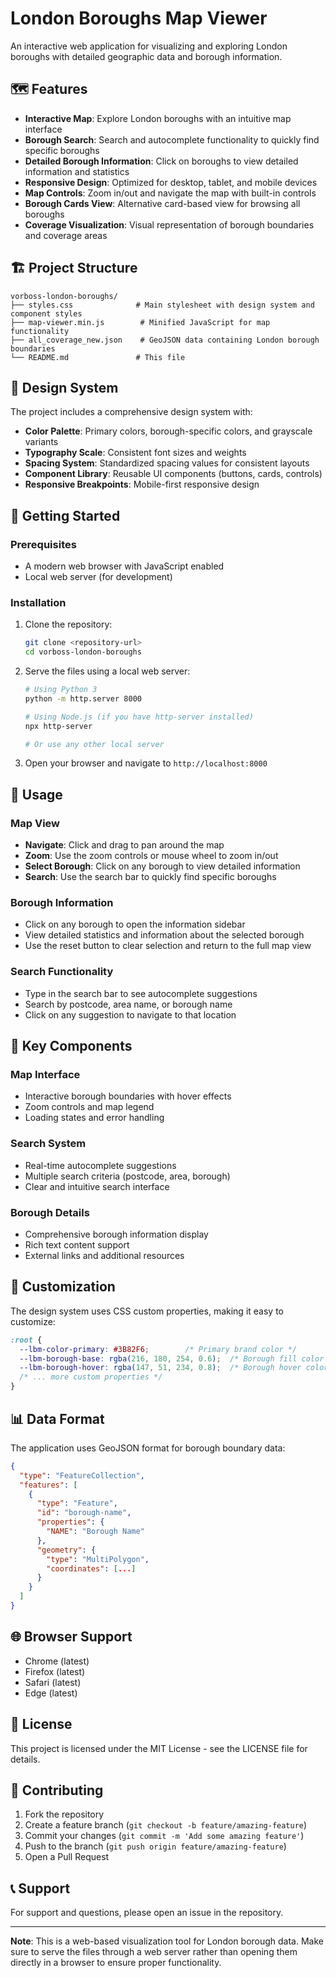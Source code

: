 # London Boroughs Map Viewer

An interactive web application for visualizing and exploring London boroughs with detailed geographic data and borough information.

## 🗺️ Features

- **Interactive Map**: Explore London boroughs with an intuitive map interface
- **Borough Search**: Search and autocomplete functionality to quickly find specific boroughs
- **Detailed Borough Information**: Click on boroughs to view detailed information and statistics
- **Responsive Design**: Optimized for desktop, tablet, and mobile devices
- **Map Controls**: Zoom in/out and navigate the map with built-in controls
- **Borough Cards View**: Alternative card-based view for browsing all boroughs
- **Coverage Visualization**: Visual representation of borough boundaries and coverage areas

## 🏗️ Project Structure

```
vorboss-london-boroughs/
├── styles.css              # Main stylesheet with design system and component styles
├── map-viewer.min.js        # Minified JavaScript for map functionality
├── all_coverage_new.json    # GeoJSON data containing London borough boundaries
└── README.md               # This file
```

## 🎨 Design System

The project includes a comprehensive design system with:

- **Color Palette**: Primary colors, borough-specific colors, and grayscale variants
- **Typography Scale**: Consistent font sizes and weights
- **Spacing System**: Standardized spacing values for consistent layouts
- **Component Library**: Reusable UI components (buttons, cards, controls)
- **Responsive Breakpoints**: Mobile-first responsive design

## 🚀 Getting Started

### Prerequisites

- A modern web browser with JavaScript enabled
- Local web server (for development)

### Installation

1. Clone the repository:
   ```bash
   git clone <repository-url>
   cd vorboss-london-boroughs
   ```

2. Serve the files using a local web server:
   ```bash
   # Using Python 3
   python -m http.server 8000
   
   # Using Node.js (if you have http-server installed)
   npx http-server
   
   # Or use any other local server
   ```

3. Open your browser and navigate to `http://localhost:8000`

## 📱 Usage

### Map View
- **Navigate**: Click and drag to pan around the map
- **Zoom**: Use the zoom controls or mouse wheel to zoom in/out
- **Select Borough**: Click on any borough to view detailed information
- **Search**: Use the search bar to quickly find specific boroughs

### Borough Information
- Click on any borough to open the information sidebar
- View detailed statistics and information about the selected borough
- Use the reset button to clear selection and return to the full map view

### Search Functionality
- Type in the search bar to see autocomplete suggestions
- Search by postcode, area name, or borough name
- Click on any suggestion to navigate to that location

## 🎯 Key Components

### Map Interface
- Interactive borough boundaries with hover effects
- Zoom controls and map legend
- Loading states and error handling

### Search System
- Real-time autocomplete suggestions
- Multiple search criteria (postcode, area, borough)
- Clear and intuitive search interface

### Borough Details
- Comprehensive borough information display
- Rich text content support
- External links and additional resources

## 🔧 Customization

The design system uses CSS custom properties, making it easy to customize:

```css
:root {
  --lbm-color-primary: #3B82F6;        /* Primary brand color */
  --lbm-borough-base: rgba(216, 180, 254, 0.6);  /* Borough fill color */
  --lbm-borough-hover: rgba(147, 51, 234, 0.8);  /* Borough hover color */
  /* ... more custom properties */
}
```

## 📊 Data Format

The application uses GeoJSON format for borough boundary data:

```json
{
  "type": "FeatureCollection",
  "features": [
    {
      "type": "Feature",
      "id": "borough-name",
      "properties": {
        "NAME": "Borough Name"
      },
      "geometry": {
        "type": "MultiPolygon",
        "coordinates": [...]
      }
    }
  ]
}
```

## 🌐 Browser Support

- Chrome (latest)
- Firefox (latest)
- Safari (latest)
- Edge (latest)

## 📄 License

This project is licensed under the MIT License - see the LICENSE file for details.

## 🤝 Contributing

1. Fork the repository
2. Create a feature branch (`git checkout -b feature/amazing-feature`)
3. Commit your changes (`git commit -m 'Add some amazing feature'`)
4. Push to the branch (`git push origin feature/amazing-feature`)
5. Open a Pull Request

## 📞 Support

For support and questions, please open an issue in the repository.

---

**Note**: This is a web-based visualization tool for London borough data. Make sure to serve the files through a web server rather than opening them directly in a browser to ensure proper functionality. 